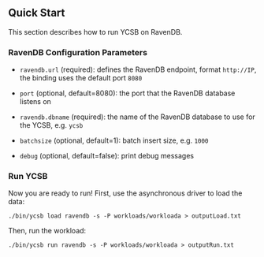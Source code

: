 <!--
Copyright (c) 2012 - 2016 YCSB contributors. All rights reserved.

Licensed under the Apache License, Version 2.0 (the "License"); you
may not use this file except in compliance with the License. You
may obtain a copy of the License at

http://www.apache.org/licenses/LICENSE-2.0

Unless required by applicable law or agreed to in writing, software
distributed under the License is distributed on an "AS IS" BASIS,
WITHOUT WARRANTIES OR CONDITIONS OF ANY KIND, either express or
implied. See the License for the specific language governing
permissions and limitations under the License. See accompanying
LICENSE file.
-->

## Quick Start

This section describes how to run YCSB on RavenDB.

###  RavenDB Configuration Parameters

* `ravendb.url` (required): defines the RavenDB endpoint, format `http://IP`, the binding uses the default port `8080`

* `port` (optional, default=8080):  the port that the RavenDB database listens on

* `ravendb.dbname` (required):  the name of the RavenDB database to use for the YCSB, e.g. `ycsb`

* `batchsize` (optional, default=1):  batch insert size, e.g. `1000`

* `debug` (optional, default=false):  print debug messages

### Run YCSB

Now you are ready to run! First, use the asynchronous driver to load the data:

    ./bin/ycsb load ravendb -s -P workloads/workloada > outputLoad.txt

Then, run the workload:

    ./bin/ycsb run ravendb -s -P workloads/workloada > outputRun.txt